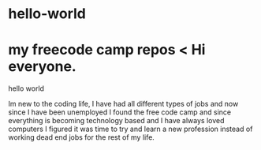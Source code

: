 # hello-world
my freecode camp repos
<
Hi everyone.
 =======
hello world

Im new to the coding life, I have had all different types of jobs and now since I have been unemployed I found
the free code camp and since everything is becoming technology based and I have always loved computers I figured
it was time to try and learn a new profession instead of working dead end jobs for the rest of my life. 
